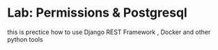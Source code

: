# Lab: Permissions & Postgresql

 this is prectice how to use  Django REST Framework , Docker and other python tools
 